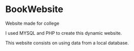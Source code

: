 BookWebsite
===========
Website made for college

I used MYSQL and PHP to create this dynamic website.

This website consists on using data from a local database.

